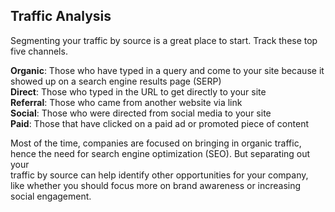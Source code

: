 ## Traffic Analysis

Segmenting your traffic by source is a great place to start. Track these top five channels.

__Organic__: Those who have typed in a query and come to your site because it showed up on a search engine results page (SERP)<br/>
__Direct__: Those who typed in the URL to get directly to your site<br/>
__Referral__: Those who came from another website via link<br/>
__Social__: Those who were directed from social media to your site<br/>
__Paid__: Those that have clicked on a paid ad or promoted piece of content<br/>

Most of the time, companies are focused on bringing in organic traffic,<br/> 
hence the need for search engine optimization (SEO). But separating out your<br/> 
traffic by source can help identify other opportunities for your company, <br/>
like whether you should focus more on brand awareness or increasing social engagement.
